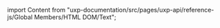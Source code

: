 
import Content from "uxp-documentation/src/pages/uxp-api/reference-js/Global Members/HTML DOM/Text";

<Content query="product=photoshop"/>

